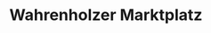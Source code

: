 ---
title: "Wahrenholzer Marktplatz"
url: /wahrenholz/wahrenholzer-marktplatz/
shop: Lebensmittel
---